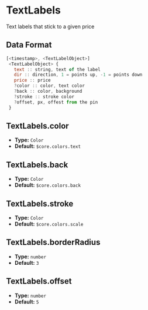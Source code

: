 # TextLabels

Text labels that stick to a given price

## Data Format

```js
[<timestamp>, <TextLabelObject>]
 <TextLabelObject> {
   text :: string, text of the label
   dir :: direction, 1 = points up, -1 = points down
   price :: price
   ?color :: color, text color
   ?back :: color, background
   ?stroke :: stroke color
   ?offset, px, offest from the pin
 }
```

## TextLabels.color
- **Type:** `Color`
- **Default:** `$core.colors.text`

## TextLabels.back
- **Type:** `Color`
- **Default:** `$core.colors.back`

## TextLabels.stroke
- **Type:** `Color`
- **Default:** `$core.colors.scale`

## TextLabels.borderRadius
- **Type:** `number`
- **Default:** `3`

## TextLabels.offset
- **Type:** `number`
- **Default:** `5`

